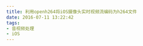 ```yaml
---
title: 利用openh264将iOS摄像头实时视频流编码为h264文件
date: 2016-07-11 13:22:42
tags:
- 音视频处理
- iOS
---
```


<!-- more -->